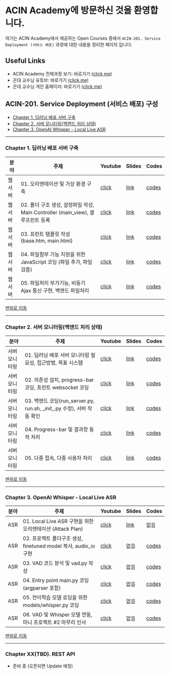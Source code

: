 # ACIN Academy에 방문하신 것을 환영합니다. <a id='top'></a>

여기는 ACIN Academy에서 제공하는 Open Courses 중에서 `ACIN-201. Service Deployment (서비스 배포)` 과정에 대한 내용을 정리한 페이지 입니다.

## Useful Links
- ACIN Academy 전체과정 보기: 바로가기 [(click me)](https://github.com/kafa46/acin_academy)
- 꼰대 교수님 유튜브: 바로가기 [(click me)](https://www.youtube.com/@kafa46)
- 꼰대 교수님 개인 홈페이지: 바로가기 [(click me)](https://prof.acin.kr/)

## ACIN-201. Service Deployment (서비스 배포) 구성
- [Chapter 1. 딥러닝 배포 서버 구축](#server)
- [Chapter 2. 서버 모니터링(백엔드 처리 상태)](#monitoring)
- [Chapter 3. OpenAI Whisper - Local Live ASR](#local_live_asr)
<hr>

### Chapter 1. 딥러닝 배포 서버 구축 <a id='server'></a>
|분야|주제|Youtube|Slides|Codes|
|---|---|---|---|---|
|웹 서버|01. 오리엔테이션 및 가상 환경 구축|[click](https://youtu.be/VQChvFGhxrE)|[link](https://github.com/kafa46/acin_academy/blob/master/01_deployment/01_web_server/01_web_server.pdf)|[codes](https://github.com/kafa46/acin_academy/tree/master/01_deployment/01_web_server)|
|웹 서버|02. 폴더 구조 생성, 설정파일 작성, Main Controller (main_view), 블루프린트 등록|[click](https://youtu.be/gBR3FvEIang)|[link](https://github.com/kafa46/acin_academy/blob/master/01_deployment/01_web_server/01_web_server.pdf)|[codes](https://github.com/kafa46/acin_academy/tree/master/01_deployment/01_web_server)|
|웹 서버|03. 프런트 템플릿 작성(base.htm, main.html)|[click](https://youtu.be/tv5swAHtqhk)|[link](https://github.com/kafa46/acin_academy/blob/master/01_deployment/01_web_server/01_web_server.pdf)|[codes](https://github.com/kafa46/acin_academy/tree/master/01_deployment/01_web_server)|
|웹 서버|04. 파일첨부 기능 지원을 위한 JavaScript 코딩 (파일 추가, 파일 검증)|[click](https://youtu.be/nM7DrE3okHA)|[link](https://github.com/kafa46/acin_academy/blob/master/01_deployment/01_web_server/01_web_server.pdf)|[codes](https://github.com/kafa46/acin_academy/tree/master/01_deployment/01_web_server)|
|웹 서버|05. 파일처리 부가기능, 비동기 Ajax 통신 구현, 백엔드 파일처리|[click](https://youtu.be/Ly31-ow14rc)|[link](https://github.com/kafa46/acin_academy/blob/master/01_deployment/01_web_server/01_web_server.pdf)|[codes](https://github.com/kafa46/acin_academy/tree/master/01_deployment/01_web_server)|

[맨위로 이동](#top)
<hr>

### Chapter 2. 서버 모니터링(백엔드 처리 상태) <a id='monitoring'></a>
|분야|주제|Youtube|Slides|Codes|
|---|---|---|---|---|
|서버 모니터링|01. 딥러닝 배포 서버 모니터링 필요성, 접근방법, 목표 시스템|[click](https://youtu.be/qP_Vt4tXWX0)|[link](https://github.com/kafa46/acin_academy/blob/master/201_deployment/03_whisper_local_live_asr/slides/01_whisper_local_live_asr_attack_plan.pdf)|[codes](https://github.com/kafa46/acin_academy/tree/master/01_deployment/02_progressbar)|
|서버 모니터링|02. 의존성 설치, progress-bar 코딩, 프런트 websocket 코딩|[click](https://youtu.be/jDD9191v_GA)|[link](https://github.com/kafa46/acin_academy/blob/master/01_deployment/02_progressbar/01_progress_bar.pdf)|[codes](https://github.com/kafa46/acin_academy/tree/master/01_deployment/02_progressbar)|
|서버 모니터링|03. 백엔드 코딩(run_server.py, run.sh, \__init__.py 수정), 서버 작동 확인|[click](https://youtu.be/4FoSOLBUxfk)|[link](https://github.com/kafa46/acin_academy/blob/master/01_deployment/02_progressbar/01_progress_bar.pdf)|[codes](https://github.com/kafa46/acin_academy/tree/master/01_deployment/02_progressbar)|
|서버 모니터링|04. Progress-bar 및 결과창 동적 처리|[click](https://youtu.be/1R5Q8gA2NMg)|[link](https://github.com/kafa46/acin_academy/blob/master/01_deployment/02_progressbar/01_progress_bar.pdf)|[codes](https://github.com/kafa46/acin_academy/tree/master/01_deployment/02_progressbar)|
|서버 모니터링|05. 다중 접속, 다중 사용자 처리|[click](https://youtu.be/qM_pdELVXhA)|[link](https://github.com/kafa46/acin_academy/blob/master/01_deployment/02_progressbar/01_progress_bar.pdf)|[codes](https://github.com/kafa46/acin_academy/tree/master/01_deployment/02_progressbar)|

[맨위로 이동](#top)
<hr>

### Chapter 3. OpenAI Whisper - Local Live ASR <a id='local_live_asr'></a>
|분야|주제|Youtube|Slides|Codes|
|---|---|---|---|---|
|ASR|01. Local Live ASR 구현을 위한 오리엔테이션 (Attack Plan)|[click](https://youtu.be/M2feOKAoXTc)|[link](https://github.com/kafa46/acin_academy/blob/master/201_deployment/03_whisper_local_live_asr/slides/01_whisper_local_live_asr_attack_plan.pdf)|없음|
|ASR|02. 프로젝트 폴더구조 생성, finetuned model 복사, audio_io 구현|[click](https://youtu.be/WcDYe3rswI4)|없음|[codes](https://github.com/kafa46/acin_academy/tree/master/201_deployment/03_whisper_local_live_asr)|
|ASR|03. VAD 코드 분석 및 vad.py 작성|[click](https://youtu.be/DQW0cqXYa6Q)|없음|[codes](https://github.com/kafa46/acin_academy/tree/master/201_deployment/03_whisper_local_live_asr)|
|ASR|04. Entry point main.py 코딩 (argparser 포함)|[click](https://youtu.be/4NqRilfuTpA)|없음|[codes](https://github.com/kafa46/acin_academy/tree/master/201_deployment/03_whisper_local_live_asr)|
|ASR|05. 전이학습 모델 로딩을 위한 models/whisper.py 코딩|[click](https://youtu.be/KXcZLEuxMA4)|없음|[codes](https://github.com/kafa46/acin_academy/tree/master/201_deployment/03_whisper_local_live_asr)|
|ASR|06. VAD 및 Whisper 모델 연동, 미니 프로젝트 #2 마무리 인사|[click](https://youtu.be/cWp4vaPGeww)|없음|[codes](https://github.com/kafa46/acin_academy/tree/master/201_deployment/03_whisper_local_live_asr)|


[맨위로 이동](#top)
<hr>

### Chapter XX(TBD). REST API
- 준비 중 (오픈되면 Update 예정)